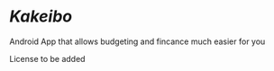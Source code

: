 # *Kakeibo*
Android App that allows budgeting and fincance much easier for you

License to be added
